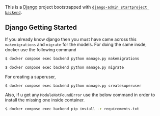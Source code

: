This is a [Django](https://www.djangoproject.com) project bootstrapped with [`django-admin startproject backend`](https://www.section.io/engineering-education/integrating-graphql-api-in-a-django-application/).

## Django Getting Started

If you already know django then you must have came across this `makemigrations` and `migrate` for the models. For doing the same insde, docker use the following command 

```bash
$ docker compose exec backend python manage.py makemigrations
```

```bash
$ docker compose exec backend python manage.py migrate
```

For creating a superuser,

```bash
$ docker compose exec backend python manage.py createsuperuser
```

Also, if u get any `ModuleNotFoundError` use the below command in order to install the missing one inside container.

```bash
$ docker compose exec backend pip install -r requirements.txt
```